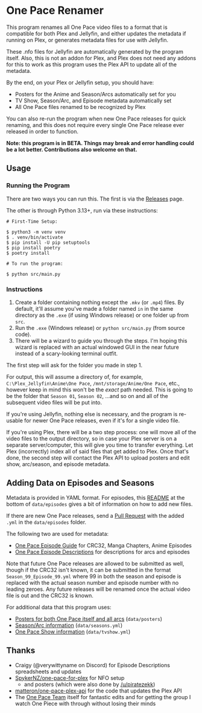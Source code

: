# One Pace Renamer

This program renames all One Pace video files to a format that is compatible for both Plex and Jellyfin, and either updates the metadata if running on Plex, or generates metadata files for use with Jellyfin.

These .nfo files for Jellyfin are automatically generated by the program itself. Also, this is not an addon for Plex, and Plex does not need any addons for this to work as this program uses the Plex API to update all of the metadata.

By the end, on your Plex or Jellyfin setup, you should have:

- Posters for the Anime and Season/Arcs automatically set for you
- TV Show, Season/Arc, and Episode metadata automatically set
- All One Pace files renamed to be recognized by Plex

You can also re-run the program when new One Pace releases for quick renaming, and this does not require every single One Pace release ever released in order to function.

**Note: this program is in BETA. Things may break and error handling could be a lot better. Contributions also welcome on that.**

## Usage

### Running the Program

There are two ways you can run this. The first is via the [Releases](https://github.com/ladyisatis/one_pace_renamer/releases) page.

The other is through Python 3.13+, run via these instructions:

```
# First-Time Setup:

$ python3 -m venv venv
$ . venv/bin/activate
$ pip install -U pip setuptools
$ pip install poetry
$ poetry install

# To run the program:

$ python src/main.py
```

### Instructions

1. Create a folder containing nothing except the `.mkv` (or `.mp4`) files. By default, it'll assume you've made a folder named `in` in the same directory as the `.exe` (if using Windows release) or one folder up from `src`.
2. Run the `.exe` (Windows release) or `python src/main.py` (from source code).
3. There will be a wizard to guide you through the steps. I'm hoping this wizard is replaced with an actual windowed GUI in the near future instead of a scary-looking terminal outfit.

The first step will ask for the folder you made in step 1.

For output, this will assume a directory of, for example, `C:\Plex_Jellyfin\Anime\One Pace`, `/mnt/storage/Anime/One Pace`, etc., however keep in mind this won't be the *exact* path needed. This is going to be the folder that `Season 01`, `Season 02`, ...and so on and all of the subsequent video files will be put into.

If you're using Jellyfin, nothing else is necessary, and the program is re-usable for newer One Pace releases, even if it's for a single video file.

If you're using Plex, there will be a two step process: one will move all of the video files to the output directory, so in case your Plex server is on a separate server/computer, this will give you time to transfer everything. Let Plex (incorrectly) index all of said files that get added to Plex. Once that's done, the second step will contact the Plex API to upload posters and edit show, arc/season, and episode metadata.

## Adding Data on Episodes and Seasons

Metadata is provided in YAML format. For episodes, this [README](https://github.com/ladyisatis/one_pace_renamer/tree/main/data/episodes#readme) at the bottom of `data/episodes` gives a bit of information on how to add new files.

If there are new One Pace releases, send a [Pull Request](https://github.com/ladyisatis/one_pace_renamer/pulls) with the added `.yml` in the `data/episodes` folder.

The following two are used for metadata:

- [One Pace Episode Guide](https://docs.google.com/spreadsheets/d/1HQRMJgu_zArp-sLnvFMDzOyjdsht87eFLECxMK858lA/) for CRC32, Manga Chapters, Anime Episodes
- [One Pace Episode Descriptions](https://docs.google.com/spreadsheets/d/1M0Aa2p5x7NioaH9-u8FyHq6rH3t5s6Sccs8GoC6pHAM/) for descriptions for arcs and episodes

Note that future One Pace releases are allowed to be submitted as well, though if the CRC32 isn't known, it can be submitted in the format `Season_99_Episode_99.yml` where 99 in both the season and episode is replaced with the actual season number and episode number with no leading zeroes. Any future releases will be renamed once the actual video file is out and the CRC32 is known.

For additional data that this program uses:

- [Posters for both One Pace itself and all arcs](https://github.com/ladyisatis/one_pace_renamer/tree/main/data/posters) (`data/posters`)
- [Season/Arc information](https://github.com/ladyisatis/one_pace_renamer/blob/main/data/seasons.yml) (`data/seasons.yml`)
- [One Pace Show information](https://github.com/ladyisatis/one_pace_renamer/blob/main/data/tvshow.yml) (`data/tvshow.yml`)

## Thanks

- Craigy (@verywittyname on Discord) for Episode Descriptions spreadsheets and updates
- [SpykerNZ/one-pace-for-plex](https://github.comSpykerNZ/one-pace-for-plex) for NFO setup
  - and posters (which were also done by [/u/piratezekk](https://www.reddit.com/user/piratezekk))
- [matteron/one-pace-plex-api](https://github.com/matteron/one-pace-plex-api) for the code that updates the Plex API
- The [One Pace Team](https://onepace.net/) itself for fantastic edits and for getting the group I watch One Piece with through without losing their minds
